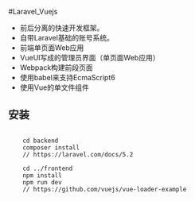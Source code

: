 #Laravel_Vuejs

- 前后分离的快速开发框架。 
- 自带Laravel基础的账号系统。
- 前端单页面Web应用
- VueUI写成的管理员界面（单页面Web应用）
- Webpack构建前段页面
- 使用babel来支持EcmaScript6
- 使用Vue的单文件组件


## 安装

```
    
    cd backend
    composer install
    // https://laravel.com/docs/5.2
    
    cd ../frontend
    npm install
    npm run dev
    // https://github.com/vuejs/vue-loader-example
    
```